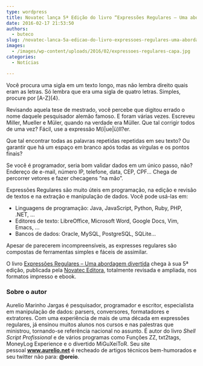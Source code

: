 ```yaml
---
type: wordpress
title: Novatec lança 5ª Edição do livro “Expressões Regulares – Uma abordagem divertida”
date: 2016-02-17 21:53:50
authors:
  - buteco
slug: /novatec-lanca-5a-edicao-do-livro-expressoes-regulares-uma-abordagem-divertida/
images:
  - /images/wp-content/uploads/2016/02/expressoes-regulares-capa.jpg
categories:
  - Notícias

---
```


Você procura uma sigla em um texto longo, mas não lembra direito quais eram as letras. Só lembra que era uma sigla de quatro letras. Simples, procure por [A-Z]{4}.

Revisando aquela tese de mestrado, você percebe que digitou errado o nome daquele pesquisador alemão famoso. E foram várias vezes. Escreveu Miller, Mueller e Müler, quando na verdade era Müller. Que tal corrigir todos de uma vez? Fácil, use a expressão M(i|ue|ü)ll?er.

Que tal encontrar todas as palavras repetidas repetidas em seu texto? Ou garantir que há um espaço em branco após todas as vírgulas e os pontos finais?

<!--more-->

Se você é programador, seria bom validar dados em um único passo, não? Endereço de e-mail, número IP, telefone, data, CEP, CPF... Chega de percorrer vetores e fazer checagens “na mão”.

Expressões Regulares são muito úteis em programação, na edição e revisão de textos e na extração e manipulação de dados. Você pode usá-las em:
<ul>
	<li>Linguagens de programação: Java, JavaScript, Python, Ruby, PHP, .NET, …</li>
	<li>Editores de texto: LibreOffice, Microsoft Word, Google Docs, Vim, Emacs, …</li>
	<li>Bancos de dados: Oracle, MySQL, PostgreSQL, SQLite…</li>
</ul>
Apesar de parecerem incompreensíveis, as expresses regulares são compostas de ferramentas simples e fáceis de assimilar.

O livro <a href="http://novatec.com.br/livros/expressoes-regulares-5ed/" target="_blank">Expressões Regulares – Uma abordagem divertida</a> chega à sua 5ª edição, publicada pela <a href="http://www.novatec.com.br/" target="_blank">Novatec Editora</a>, totalmente revisada e ampliada, nos formatos impresso e ebook.
<h3>Sobre o autor</h3>
Aurelio Marinho Jargas é pesquisador, programador e escritor, especialista em manipulação de dados: parsers, conversores, formatadores e extratores. Com uma experiência de mais de uma década em expressões regulares, já ensinou muitos alunos nos cursos e nas palestras que ministrou, tornando-se referência nacional no assunto. É autor do livro <em>Shell Script Profissional</em> e de vários programas como Funções ZZ, txt2tags, MoneyLog Experience e o divertido MiGuXeiToR. Seu site pessoal <strong><a href="http://www.aurelio.net/" target="_blank">www.aurelio.net</a></strong> é recheado de artigos técnicos bem-humorados e seu twitter não para: <strong>@oreio</strong>.